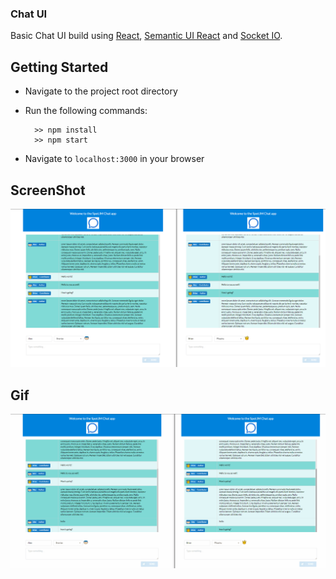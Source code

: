 ### Chat UI

Basic Chat UI build using [React](https://github.com/facebook/react), [Semantic UI React](https://github.com/Semantic-Org/Semantic-UI-React) and [Socket IO](https://github.com/socketio/socket.io).

## Getting Started

* Navigate to the project root directory
* Run the following commands:

  ```shell
    >> npm install
    >> npm start
  ```

* Navigate to `localhost:3000` in your browser

## ScreenShot
![Chat UI Example](./src/assets/chat-ui-example.png)

## Gif
![Chat UI Example](./src/assets/chat-ui-example.gif)